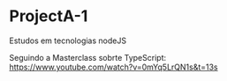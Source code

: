 # ProjectA-1
Estudos em tecnologias nodeJS

Seguindo a Masterclass sobrte TypeScript: https://www.youtube.com/watch?v=0mYq5LrQN1s&t=13s
